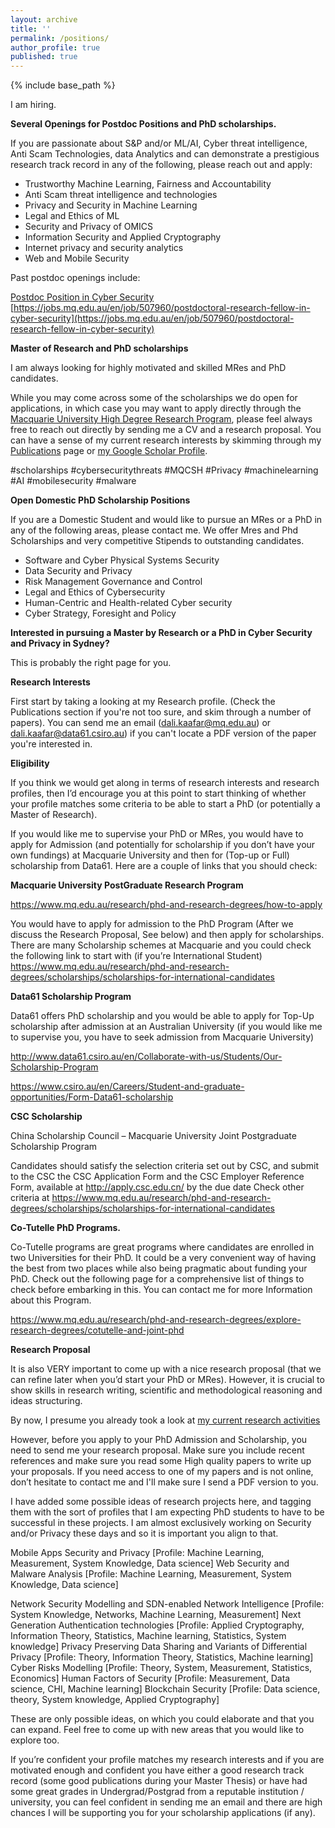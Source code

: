 ```yaml
---
layout: archive
title: ''
permalink: /positions/
author_profile: true
published: true
---
```


{% include base_path %}


I am hiring. 


**Several Openings for Postdoc Positions and PhD scholarships.**

If you are passionate about S&P and/or ML/AI, Cyber threat intelligence, Anti Scam Technologies, data Analytics and can demonstrate a prestigious research track record in any of the following, please reach out and apply:

- Trustworthy Machine Learning, Fairness and Accountability
- Anti Scam threat intelligence and technologies
- Privacy and Security in Machine Learning
- Legal and Ethics of ML
- Security and Privacy of OMICS
- Information Security and Applied Cryptography
- Internet privacy and security analytics
- Web and Mobile Security 

Past postdoc openings include: 

[Postdoc Position in Cyber Security](https://jobs.mq.edu.au/en/job/507960/postdoctoral-research-fellow-in-cyber-security) [https://jobs.mq.edu.au/en/job/507960/postdoctoral-research-fellow-in-cyber-security](https://jobs.mq.edu.au/en/job/507960/postdoctoral-research-fellow-in-cyber-security)



**Master of Research and PhD scholarships**

I am always looking for highly motivated and skilled MRes and PhD candidates. 

While you may come across some of the scholarships we do open for applications, in which case you may want to apply directly through the [Macquarie University High Degree Research Program](https://www.mq.edu.au/about/about-the-university/faculties-and-departments/business/study-with-us/higher-degree-research-hdr), please feel always free to reach out directly by sending me a CV and a research proposal.
You can have a sense of my current research interests by skimming through my [Publications](https://dali-kaafar.github.io/publications/) page or [my Google Scholar Profile](https://scholar.google.com.au/citations?hl=en&user=9DR87DQAAAAJ&view_op=list_works&sortby=pubdate). 


#scholarships #cybersecuritythreats #MQCSH #Privacy #machinelearning #AI #mobilesecurity #malware


**Open Domestic PhD Scholarship Positions**


If you are a Domestic Student and would like to pursue an MRes or a PhD in any of the following areas, please contact me. We offer Mres and Phd Scholarships and very competitive Stipends to outstanding candidates.

 - Software and Cyber Physical Systems Security
 - Data Security and Privacy
 - Risk Management Governance and Control
 - Legal and Ethics of Cybersecurity
 - Human-Centric and Health-related Cyber security
 - Cyber Strategy, Foresight and Policy



**Interested in pursuing a Master by Research or a PhD in Cyber Security and Privacy in Sydney?**


This is probably the right page for you.

**Research Interests**

First start by taking a looking at my Research profile. (Check the Publications section if you're not too sure, and skim through a number of papers). You can send me an email (dali.kaafar@mq.edu.au) or dali.kaafar@data61.csiro.au) if you can't locate a PDF version of the paper you're interested in.

**Eligibility**

If you think we would get along in terms of research interests and research profiles, then I’d encourage you at this point to start thinking of whether your profile matches some criteria to be able to start a PhD (or potentially a Master of Research).

If you would like me to supervise your PhD or MRes, you would have to apply for Admission (and potentially for scholarship if you don’t have your own fundings) at Macquarie University and then for (Top-up or Full) scholarship from Data61. Here are a couple of links that you should check:

**Macquarie University PostGraduate Research Program**

https://www.mq.edu.au/research/phd-and-research-degrees/how-to-apply

You would have to apply for admission to the PhD Program (After we discuss the Research Proposal, See below) and then apply for scholarships. There are many Scholarship schemes at Macquarie and you could check the following link to start with (if you’re International Student) https://www.mq.edu.au/research/phd-and-research-degrees/scholarships/scholarships-for-international-candidates

**Data61 Scholarship Program**

Data61 offers PhD scholarship and you would be able to apply for Top-Up scholarship after admission at an Australian University (if you would like me to supervise you, you have to seek admission from Macquarie University)

http://www.data61.csiro.au/en/Collaborate-with-us/Students/Our-Scholarship-Program

https://www.csiro.au/en/Careers/Student-and-graduate-opportunities/Form-Data61-scholarship

**CSC Scholarship**

China Scholarship Council – Macquarie University Joint Postgraduate Scholarship Program

Candidates should satisfy the selection criteria set out by CSC, and submit to the CSC the CSC Application Form and the CSC Employer Reference Form, available at http://apply.csc.edu.cn/ by the due date
Check other criteria at https://www.mq.edu.au/research/phd-and-research-degrees/scholarships/scholarships-for-international-candidates

**Co-Tutelle PhD Programs.**

Co-Tutelle programs are great programs where candidates are enrolled in two Universities for their PhD. It could be a very convenient way of having the best from two places while also being pragmatic about funding your PhD. Check out the following page for a comprehensive list of things to check before embarking in this. You can contact me for more Information about this Program.

https://www.mq.edu.au/research/phd-and-research-degrees/explore-research-degrees/cotutelle-and-joint-phd

**Research Proposal**

It is also VERY important to come up with a nice research proposal (that we can refine later when you’d start your PhD or MRes). However, it is crucial to show skills in research writing, scientific and methodological reasoning and ideas structuring.

By now, I presume you already took a look at [my current research activities](https://dali-kaafar.github.io/publications/)

However, before you apply to your PhD Admission and Scholarship, you need to send me your research proposal. Make sure you include recent references and make sure you read some High quality papers to write up your proposals. If you need access to one of my papers and is not online, don’t hesitate to contact me and I'll make sure I send a PDF version to you.

I have added some possible ideas of research projects here, and tagging them with the sort of profiles that I am expecting PhD students to have to be successful in these projects.
I am almost exclusively working on Security and/or Privacy these days and so it is important you align to that.

Mobile Apps Security and Privacy [Profile: Machine Learning, Measurement, System Knowledge, Data science]
Web Security and Malware Analysis [Profile: Machine Learning, Measurement, System Knowledge, Data science]

Network Security Modelling and SDN-enabled Network Intelligence [Profile: System Knowledge, Networks, Machine Learning, Measurement]
Next Generation Authentication technologies [Profile: Applied Cryptography, Information Theory, Statistics, Machine learning, Statistics, System knowledge]
Privacy Preserving Data Sharing and Variants of Differential Privacy  [Profile: Theory, Information Theory, Statistics, Machine learning]
Cyber Risks Modelling [Profile: Theory, System, Measurement, Statistics, Economics]
Human Factors of Security [Profile: Measurement, Data science, CHI, Machine learning]
Blockchain Security [Profile: Data science, theory, System knowledge, Applied Cryptography]

These are only possible ideas, on which you could elaborate and that you can expand. Feel free to come up with new areas that you would like to explore too.

If you’re confident your profile matches my research interests and if you are motivated enough and confident you have either a good research track record (some good publications during your Master Thesis) or have had some great grades in Undergrad/Postgrad from a reputable institution / university, you can feel confident in sending me an email and there are high chances I will be supporting you for your scholarship applications (if any).
